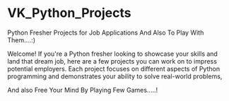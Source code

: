 # VK_Python_Projects


Python Fresher Projects for Job Applications And Also To Play With Them....:)

Welcome! If you're a Python fresher looking to showcase your skills and land that dream job, here are a few projects you can work on to impress potential employers. Each project focuses on different aspects of Python programming and demonstrates your ability to solve real-world problems, 


And also Free Your Mind By Playing Few Games.....!
